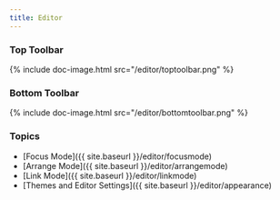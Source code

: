```yaml
---
title: Editor
---
```


### Top Toolbar

{% include doc-image.html src="/editor/toptoolbar.png" %}

### Bottom Toolbar

{% include doc-image.html src="/editor/bottomtoolbar.png" %}

### Topics

- [Focus Mode]({{ site.baseurl }}/editor/focusmode)
- [Arrange Mode]({{ site.baseurl }}/editor/arrangemode)
- [Link Mode]({{ site.baseurl }}/editor/linkmode)
- [Themes and Editor Settings]({{ site.baseurl }}/editor/appearance)
